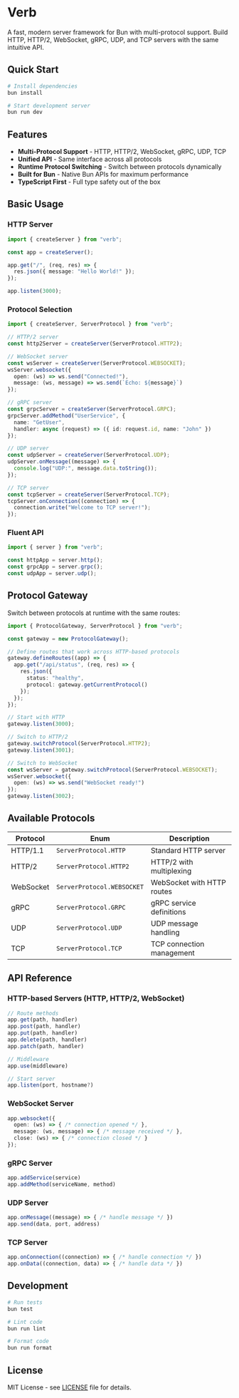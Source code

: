 # Verb

A fast, modern server framework for Bun with multi-protocol support. Build HTTP, HTTP/2, WebSocket, gRPC, UDP, and TCP servers with the same intuitive API.

## Quick Start

```bash
# Install dependencies
bun install

# Start development server
bun run dev
```

## Features

- **Multi-Protocol Support** - HTTP, HTTP/2, WebSocket, gRPC, UDP, TCP
- **Unified API** - Same interface across all protocols
- **Runtime Protocol Switching** - Switch between protocols dynamically
- **Built for Bun** - Native Bun APIs for maximum performance
- **TypeScript First** - Full type safety out of the box

## Basic Usage

### HTTP Server

```typescript
import { createServer } from "verb";

const app = createServer();

app.get("/", (req, res) => {
  res.json({ message: "Hello World!" });
});

app.listen(3000);
```

### Protocol Selection

```typescript
import { createServer, ServerProtocol } from "verb";

// HTTP/2 server
const http2Server = createServer(ServerProtocol.HTTP2);

// WebSocket server
const wsServer = createServer(ServerProtocol.WEBSOCKET);
wsServer.websocket({
  open: (ws) => ws.send("Connected!"),
  message: (ws, message) => ws.send(`Echo: ${message}`)
});

// gRPC server
const grpcServer = createServer(ServerProtocol.GRPC);
grpcServer.addMethod("UserService", {
  name: "GetUser",
  handler: async (request) => ({ id: request.id, name: "John" })
});

// UDP server
const udpServer = createServer(ServerProtocol.UDP);
udpServer.onMessage((message) => {
  console.log("UDP:", message.data.toString());
});

// TCP server
const tcpServer = createServer(ServerProtocol.TCP);
tcpServer.onConnection((connection) => {
  connection.write("Welcome to TCP server!");
});
```

### Fluent API

```typescript
import { server } from "verb";

const httpApp = server.http();
const grpcApp = server.grpc();
const udpApp = server.udp();
```

## Protocol Gateway

Switch between protocols at runtime with the same routes:

```typescript
import { ProtocolGateway, ServerProtocol } from "verb";

const gateway = new ProtocolGateway();

// Define routes that work across HTTP-based protocols
gateway.defineRoutes((app) => {
  app.get("/api/status", (req, res) => {
    res.json({ 
      status: "healthy",
      protocol: gateway.getCurrentProtocol() 
    });
  });
});

// Start with HTTP
gateway.listen(3000);

// Switch to HTTP/2
gateway.switchProtocol(ServerProtocol.HTTP2);
gateway.listen(3001);

// Switch to WebSocket
const wsServer = gateway.switchProtocol(ServerProtocol.WEBSOCKET);
wsServer.websocket({
  open: (ws) => ws.send("WebSocket ready!")
});
gateway.listen(3002);
```

## Available Protocols

| Protocol | Enum | Description |
|----------|------|-------------|
| HTTP/1.1 | `ServerProtocol.HTTP` | Standard HTTP server |
| HTTP/2 | `ServerProtocol.HTTP2` | HTTP/2 with multiplexing |
| WebSocket | `ServerProtocol.WEBSOCKET` | WebSocket with HTTP routes |
| gRPC | `ServerProtocol.GRPC` | gRPC service definitions |
| UDP | `ServerProtocol.UDP` | UDP message handling |
| TCP | `ServerProtocol.TCP` | TCP connection management |

## API Reference

### HTTP-based Servers (HTTP, HTTP/2, WebSocket)

```typescript
// Route methods
app.get(path, handler)
app.post(path, handler)
app.put(path, handler)
app.delete(path, handler)
app.patch(path, handler)

// Middleware
app.use(middleware)

// Start server
app.listen(port, hostname?)
```

### WebSocket Server

```typescript
app.websocket({
  open: (ws) => { /* connection opened */ },
  message: (ws, message) => { /* message received */ },
  close: (ws) => { /* connection closed */ }
});
```

### gRPC Server

```typescript
app.addService(service)
app.addMethod(serviceName, method)
```

### UDP Server

```typescript
app.onMessage((message) => { /* handle message */ })
app.send(data, port, address)
```

### TCP Server

```typescript
app.onConnection((connection) => { /* handle connection */ })
app.onData((connection, data) => { /* handle data */ })
```

## Development

```bash
# Run tests
bun test

# Lint code
bun run lint

# Format code
bun run format
```

## License

MIT License - see [LICENSE](LICENSE) file for details.